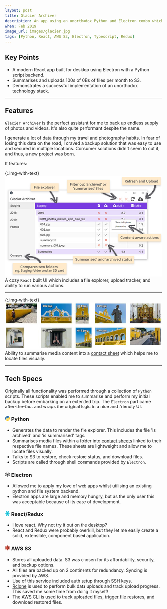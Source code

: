 ```yaml
---
layout: post
title: Glacier Archiver
description: An app using an unorthodox Python and Electron combo which helps me track, summarise, and archive terrabytes of media files on two continents.
when: Feb 2019
image_url: images/glacier.jpg
tags: [Python, React, AWS S3, Electron, Typescript, Redux]
---
```


## Key Points
- A modern React app built for desktop using Electron with a Python script backend.
- Summarises and uploads 100s of GBs of files per month to S3.
- Demonstrates a successful implementation of an unorthodox technology stack.

---

## Features

`Glacier Archiver` is the perfect assistant for me to back up endless supply of photos and videos. It's also quite performant despite the name.

I generate a lot of data through my travel and photography habits. In fear of losing this data on the road, I craved a backup solution that was easy to use and secured in multiple locations. Consumer solutions didn't seem to cut it, and thus, a new project was born.

It features:

{:.img-with-text}
![Glarier Archiver Summary Image](/images/glacier_summary.jpg)
A cozy `React` built UI which includes a file explorer, upload tracker, and ability to run various actions.

---

{:.img-with-text}
![Glacier Archive Example Contact Sheet](/images/glacier_contact_sheet.jpg)
Ability to summarise media content into a [contact sheet](https://en.wikipedia.org/wiki/Contact_print) which helps me to locate files visually.

---

## Tech Specs

Originally all functionality was performed through a collection of `Python` scripts. These scripts enabled me to summarise and perform my initial backup before embarking on an extended trip. The `Electron` part came after-the-fact and wraps the original logic in a nice and friendly UI.

### ![Python](/icons/python.png) Python
- Generates the data to render the file explorer. This includes the file 'is archived' and 'is summarised' tags.
- Summarises media files within a folder into [contact sheets](https://en.wikipedia.org/wiki/Contact_print) linked to their respective file names. These sheets are lightweight and allow me to locate files visually.
- Talks to S3 to restore, check restore status, and download files.
- Scripts are called through shell commands provided by `Electron`.

### ![Electron](/icons/electron.png) Electron
- Allowed me to apply my love of web apps whilst utilising an existing python and file system backend.
- Electron apps are large and memory hungry, but as the only user this was acceptable because of its ease of development.

### ![React & Redux](/icons/react.png) React/Redux
- I love react. Why not try it out on the desktop?
- React and Redux were probably overkill, but they let me easily create a solid, extensible, component based application.

### ![AWS S3](/icons/s3.png) AWS S3
- Stores all uploaded data. S3 was chosen for its affordability, security, and backup options.
- All files are backed up on 2 continents for redundancy. Syncing is provided by AWS.
- Use of this service included auth setup through SSH keys.
- [Rclone](https://rclone.org/) is used to perform bulk data uploads and track upload progress. This saved me some time from doing it myself!
- The [AWS CLI](https://aws.amazon.com/cli/) is used to track uploaded files, [trigger file restores](https://docs.aws.amazon.com/AmazonS3/latest/user-guide/restore-archived-objects.html), and download restored files.
